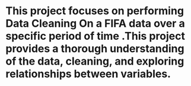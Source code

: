 # This project focuses on performing Data Cleaning On a FIFA data over a specific period of time .This project provides a thorough understanding of the data, cleaning, and exploring relationships between variables.
